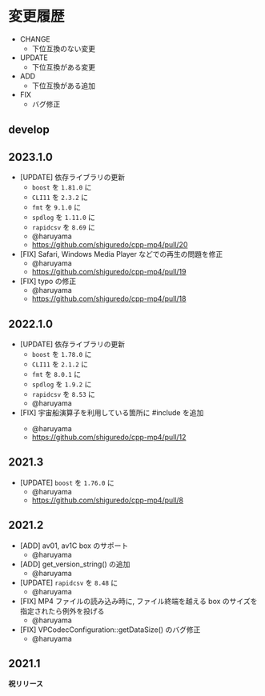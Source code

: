 # 変更履歴

- CHANGE
    - 下位互換のない変更
- UPDATE
    - 下位互換がある変更
- ADD
    - 下位互換がある追加
- FIX
    - バグ修正


## develop

## 2023.1.0

- [UPDATE] 依存ライブラリの更新
    - `boost` を `1.81.0` に
    - `CLI11` を `2.3.2` に
    - `fmt` を `9.1.0` に
    - `spdlog` を `1.11.0` に
    - `rapidcsv` を `8.69` に
    - @haruyama
    - https://github.com/shiguredo/cpp-mp4/pull/20
- [FIX] Safari, Windows Media Player などでの再生の問題を修正
    - @haruyama
    - https://github.com/shiguredo/cpp-mp4/pull/19
- [FIX] typo の修正
    - @haruyama
    - https://github.com/shiguredo/cpp-mp4/pull/18

## 2022.1.0

- [UPDATE] 依存ライブラリの更新
    - `boost` を `1.78.0` に
    - `CLI11` を `2.1.2` に
    - `fmt` を `8.0.1` に
    - `spdlog` を `1.9.2` に
    - `rapidcsv` を `8.53` に
    - @haruyama
- [FIX] 宇宙船演算子を利用している箇所に #include <compare> を追加
    - @haruyama
    - https://github.com/shiguredo/cpp-mp4/pull/12

## 2021.3

- [UPDATE] `boost` を `1.76.0` に
    - @haruyama
    - https://github.com/shiguredo/cpp-mp4/pull/8

## 2021.2

- [ADD] av01, av1C box のサポート
    - @haruyama
- [ADD] get_version_string() の追加
    - @haruyama
- [UPDATE] `rapidcsv` を `8.48` に
    - @haruyama
- [FIX] MP4 ファイルの読み込み時に, ファイル終端を越える box のサイズを指定されたら例外を投げる
    - @haruyama
- [FIX] VPCodecConfiguration::getDataSize() のバグ修正
    - @haruyama

## 2021.1

**祝リリース**
